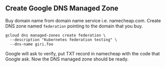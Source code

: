 ## Create Google DNS Managed Zone

Buy domain name from domain name service i.e. namecheap.com. Create DNS zone named `federation` pointing to the domain that you buy.
```
gcloud dns managed-zones create federation \
  --description "Kubernetes federation testing" \
  --dns-name giri.foo
```
Google will ask to verify, put TXT record in namecheap with the code that Google ask. Now the DNS managed zone should be ready.

